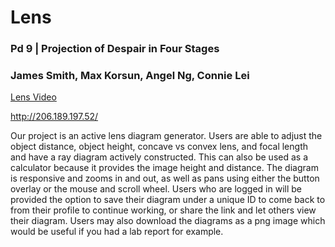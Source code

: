 # Lens
### Pd 9 | Projection of Despair in Four Stages
### James Smith, Max Korsun, Angel Ng, Connie Lei

[Lens Video](https://www.youtube.com/watch?v=RPgDitz48P4)

http://206.189.197.52/

Our project is an active lens diagram generator. Users are able to adjust the object distance, object height, concave vs convex lens, and focal length and have a ray diagram actively constructed. This can also be used as a calculator because it provides the image height and distance. The diagram is responsive and zooms in and out, as well as pans using either the button overlay or the mouse and scroll wheel. Users who are logged in will be provided the option to save their diagram under a unique ID to come back to from their profile to continue working, or share the link and let others view their diagram. Users may also download the diagrams as a png image which would be useful if you had a lab report for example.
